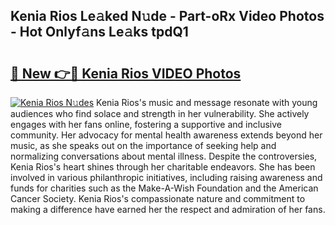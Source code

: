 ## Kenia Rios Le𝚊ked N𝚞de - Part-oRx Video Photos - Hot Onlyf𝚊ns Le𝚊ks tpdQ1

# <h2><a href="http://ab72126.deff.icu/?id=Kenia+Rios">🔗 New 👉🔴 Kenia Rios VIDEO Photos</a></h2>

[![Kenia Rios N𝚞des](https://i.imgur.com/rIISA9y.gif)](http://ab72126.deff.icu/?id=Kenia+Rios)
Kenia Rios's music and message resonate with young audiences who find solace and strength in her vulnerability. She actively engages with her fans online, fostering a supportive and inclusive community. Her advocacy for mental health awareness extends beyond her music, as she speaks out on the importance of seeking help and normalizing conversations about mental illness. Despite the controversies, Kenia Rios's heart shines through her charitable endeavors. She has been involved in various philanthropic initiatives, including raising awareness and funds for charities such as the Make-A-Wish Foundation and the American Cancer Society. Kenia Rios's compassionate nature and commitment to making a difference have earned her the respect and admiration of her fans.
